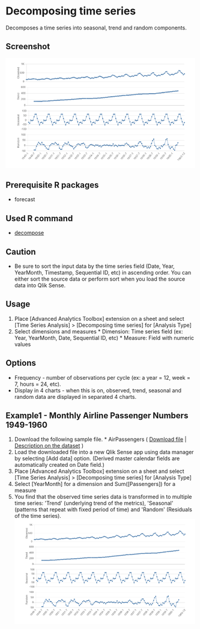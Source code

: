 # Decomposing time series
Decomposes a time series into seasonal, trend and random components.

## Screenshot
![timeseries decomposition screenshot](./images/decompose_time_series_example1.png)

## Prerequisite R packages
 * forecast

## Used R command
 * [decompose](https://www.rdocumentation.org/packages/stats/versions/3.4.0/topics/decompose)

## Caution
 * Be sure to sort the input data by the time series field (Date, Year, YearMonth, Timestamp, Sequential ID, etc) in ascending order. You can either sort the source data or perform sort when you load the source data into Qlik Sense.

## Usage
  1. Place [Advanced Analytics Toolbox] extension on a sheet and select [Time Series Analysis] > [Decomposing time series] for [Analysis Type]
  2. Select dimensions and measures
    * Dimension: Time series field (ex: Year, YearMonth, Date, Sequential ID, etc)
    * Measure: Field with numeric values

## Options
* Frequency - number of observations per cycle (ex: a year = 12, week = 7, hours = 24, etc).
* Display in 4 charts - when this is on, observed, trend, seasonal and random data are displayed in separated 4 charts.

## Example1 - Monthly Airline Passenger Numbers 1949-1960
  1. Download the following sample file.
    * AirPassengers ( [Download file](./data/AirPassengers.csv) | [Description on the dataset](https://stat.ethz.ch/R-manual/R-devel/library/datasets/html/AirPassengers.html) )  
  2. Load the downloaded file into a new Qlik Sense app using data manager by selecting [Add data] option. (Derived master calendar fields are automatically created on Date field.)
  3. Place [Advanced Analytics Toolbox] extension on a sheet and select [Time Series Analysis] > [Decomposing time series] for [Analysis Type]
  4. Select [YearMonth] for a dimension and Sum([Passengers]) for a measure
  5. You find that the observed time series data is transformed in to multiple time series: 'Trend' (underlying trend of the metrics), 'Seasonal' (patterns that repeat with fixed period of time) and 'Random' (Residuals of the time series).
  ![timeseries decomposition screenshot](./images/decompose_time_series_example1.png)
